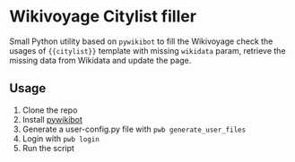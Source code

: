 # Wikivoyage Citylist filler

Small Python utility based on `pywikibot` to fill the Wikivoyage 
check the usages of `{{citylist}}` template with missing `wikidata` param, 
retrieve the missing data from Wikidata and update the page.


## Usage

1. Clone the repo
1. Install [pywikibot](https://www.mediawiki.org/wiki/Manual:Pywikibot/Installation#Install_Pywikibot)
2. Generate a user-config.py file with `pwb generate_user_files`
3. Login with `pwb login`
4. Run the script 